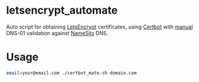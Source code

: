 # letsencrypt_automate

Auto script for obtaining [LetsEncrypt](https://letsencrypt.org/) certificates, using [Certbot](https://certbot.eff.org/) with [manual](https://certbot.eff.org/docs/using.html#manual) DNS-01 validation against [NameSilo](https://www.namesilo.com/) DNS.

# Usage

```bash
email=your@email.com ./certbot_mate.sh domain.com
```

